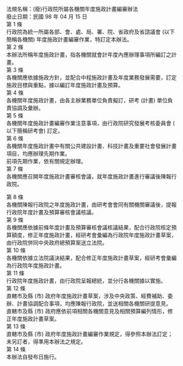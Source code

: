 法規名稱：(廢)行政院所屬各機關年度施政計畫編審辦法  
廢止日期：民國 98 年 04 月 15 日  
第 1 條  
行政院為統一所屬各部、會、處、局、署、院、省政府及省諮議會 (以下  
簡稱各機關) 年度施政計畫編審作業，特訂定本辦法。  
第 2 條  
本辦法所稱年度施政計畫，指各機關就會計年度內應辦理事項所編訂之計  
畫。  
第 3 條  
各機關應依據施政方針，並配合中程施政計畫及年度業務發展需要，訂定  
施政目標與重點，據以編訂年度施政計畫及預算。  
第 4 條  
各機關年度施政計畫，由各主辦業務單位負責擬訂，研考 (計畫) 單位負  
責協調及彙辦。  
第 5 條  
各機關年度施政計畫編審作業注意事項，由行政院研究發展考核委員會 (  
以下簡稱研考會) 訂定。  
第 6 條  
各機關年度施政計畫中有關公共建設計畫、科技計畫及重要社會發展計畫  
項目，均應辦理先期作業。  
前項先期作業，依有關規定辦理。  
第 7 條  
各機關應召開年度施政計畫審核會議，就年度施政計畫進行審議後陳報行  
政院。  


第 8 條  
各機關陳報行政院之年度施政計畫，由研考會會同有關機關審議後，提報  
行政院年度計畫及預算審核會議核議。  
第 9 條  
各機關應依據前條年度計畫及預算審核會議核議結果，配合行政院核定預  
算額度，修正年度施政計畫，經研考會彙編為行政院年度施政計畫草案，  
由行政院併同中央政府總預算案送立法院。  
第 10 條  
各機關依據立法院議決結果，配合修正年度施政計畫草案，經研考會彙編  
為行政院年度施政計畫。  
第 11 條  
行政院年度施政計畫，由行政院呈報總統，並分行各機關據以實施。  
第 12 條  
直轄市及縣 (市) 政府年度施政計畫草案，涉及中央政策、經費補助、委  
辦、計畫協調配合事項，均應陳報行政院，並送相關各機關研提意見。  
直轄市及縣 (市) 政府應依前項相關各機關意見及相關預算編列情形，修  
正年度施政計畫草案。  
第 13 條  
直轄市及縣 (市) 政府年度施政計畫編審作業規定，得參照本辦法訂定；  
未另訂者，得準用本辦法之規定。  
第 14 條  
本辦法自發布日施行。  


